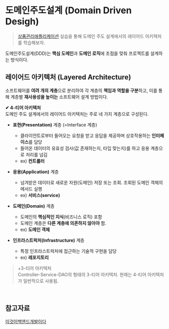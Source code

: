 # **도메인주도설계 (Domain Driven Desigh)**
>[상품관리애플리케이션](https://github.com/dbalsk/TIL/blob/main/SpringBoot/%EC%83%81%ED%92%88%EA%B4%80%EB%A6%AC%EC%95%A0%ED%94%8C%EB%A6%AC%EC%BC%80%EC%9D%B4%EC%85%98.md) 실습을 통해 도메인 주도 설계에서의 레이어드 아키텍처를 학습해보자.
  
도메인주도설계(DDD)는 **핵심 도메인**과 **도메인 로직**에 초점을 맞춰 프로젝트를 설계하는 방식이다.


## 레이어드 아키텍처 (Layered Architecture)
소프트웨어를 **여려 개의 계층**으로 분리하여 각 계층의 **책임과 역할을 구분**하고, 이를 통해 계층별 **재사용성을 높이는** 소프트웨어 설계 방법이다. 

**✔ 4-티어 아키텍처**  
도메인 주도 설계에서의 레이어드 아키텍처는 주로 네 가지 계층으로 구성된다.
- **표현(Presentation)** 계층 (=Interface 계층)  
    - 클라이언트로부터 들어오는 요청을 받고 응답을 제공하며 상호작용하는 **인터페이스**를 담당
    - 들어온 데이터의 유효성 검사(값 존재하는지, 타입 맞는지)를 하고 응용 계층으로 처리를 넘김
    - ex) **컨트롤러**
- **응용(Application)** 계층
    - 넘겨받은 데이터로 새로운 자원(도메인) 저장 또는 조회. 조회된 도메인 객체의 메서드 실행
    - ex) **서비스(service)**
- **도메인(Domain)** 계층
    - 도메인의 **핵심적인 지식**(비즈니스 로직) 포함
    - 도메인 계층은 **다른 계층에 의존하지 않아야** 함.
    - ex) **도메인 객체** 

- **인프라스트럭처(Infrastructure)** 계층   
    - 특정 인프라스트럭처에 접근하는 기술적 구현을 담당
    - ex) **레포지토리**

>+3-티어 아키텍처  
Controller-Service-DAO의 형태의 3-티어 아키텍처. 현재는 4-티어 아키텍처가 일반적으로 사용됨. 


</br>

## 참고자료  
[이것이백엔드개발이다](https://product.kyobobook.co.kr/detail/S000211834105)
